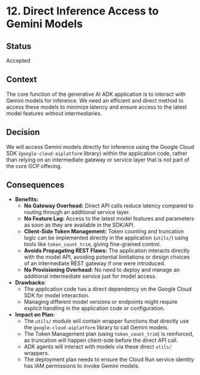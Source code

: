 # 12. Direct Inference Access to Gemini Models

## Status

Accepted

## Context

The core function of the generative AI ADK application is to interact with Gemini models for inference. We need an efficient and direct method to access these models to minimize latency and ensure access to the latest model features without intermediaries.

## Decision

We will access Gemini models directly for inference using the Google Cloud SDK (`google-cloud-aiplatform` library) within the application code, rather than relying on an intermediate gateway or service layer that is not part of the core GCP offering.

## Consequences

*   **Benefits:**
    *   **No Gateway Overhead:** Direct API calls reduce latency compared to routing through an additional service layer.
    *   **No Feature Lag:** Access to the latest model features and parameters as soon as they are available in the SDK/API.
    *   **Client-Side Token Management:** Token counting and truncation logic can be implemented directly in the application (`utils/`) using tools like `token_count_trim`, giving fine-grained control.
    *   **Avoids Propagating REST Flaws:** The application interacts directly with the model API, avoiding potential limitations or design choices of an intermediate REST gateway if one were introduced.
    *   **No Provisioning Overhead:** No need to deploy and manage an additional intermediate service just for model access.
*   **Drawbacks:**
    *   The application code has a direct dependency on the Google Cloud SDK for model interaction.
    *   Managing different model versions or endpoints might require explicit handling in the application code or configuration.
*   **Impact on Plan:**
    *   The `utils/` module will contain wrapper functions that directly use the `google-cloud-aiplatform` library to call Gemini models.
    *   The Token Management plan (using `token_count_trim`) is reinforced, as truncation will happen client-side before the direct API call.
    *   ADK agents will interact with models via these direct `utils/` wrappers.
    *   The deployment plan needs to ensure the Cloud Run service identity has IAM permissions to invoke Gemini models.
